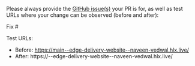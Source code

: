 Please always provide the [GitHub issue(s)](../issues) your PR is for, as well as test URLs where your change can be observed (before and after):

Fix #<gh-issue-id>

Test URLs:
- Before: https://main--edge-delivery-website--naveen-vedwal.hlx.live/
- After: https://<branch>--edge-delivery-website--naveen-vedwal.hlx.live/
